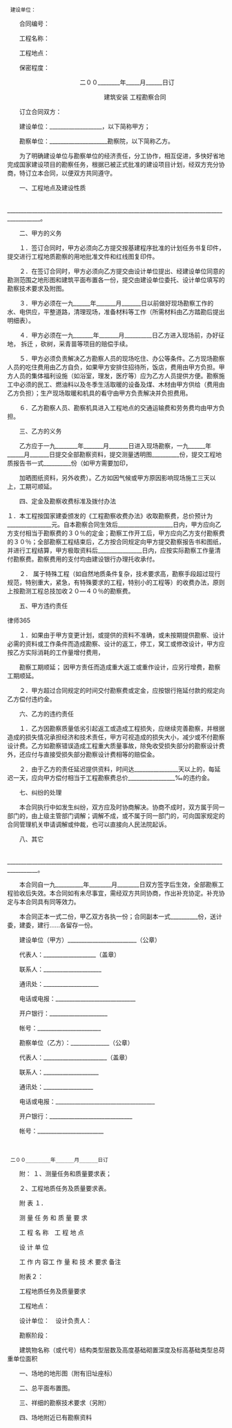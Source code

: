 
     建设单位：

 　　合同编号：

 　　工程名称：

 　　工程地点：

 　　保密程度：

 　　　　　　　　　　　　二００________年_____月______日订

 

 　　　　　　　　　　　　　　　　建筑安装
工程勘察合同


 　　订立合同双方：

 　　建设单位：___________________，以下简称甲方；

 　　勘察单位：_____________________勘察院，以下简称乙方。

 　　为了明确建设单位与勘察单位的经济责任，分工协作，相互促进，多快好省地完成国家建设项目的勘察任务，根据已被正式批准的建设项目计划，经双方充分协商，特订立本合同，以便双方共同遵守。

 　　一、工程地点及建设性质

 　　__________________________________________________________________________________________。

 　　二、甲方的义务

 　　１．签订合同时，甲方必须向乙方提交按基建程序批准的计划任务书复印件，提交进行工程地质勘察的用地批准文件和红线图复印件。

 　　２．在签订合同时，甲方必须向乙方提交由设计单位提出、经建设单位同意的勘测范围之地形图和建筑平面布置各一份，提交由建设单位委托、设计单位填写的勘察技术要求及附图。

 　　３．甲方必须在一九______年_______月_______日以前做好现场勘察工作的水、电供应，平整道路，清理现场，准备材料等工作（所需材料由乙方踏勘后提出明细表）。

 　　４．甲方必须在一九_______年_______月__________日乙方进入现场前，办好征地，
拆迁
，砍树，采青苗等项目的赔偿手续。

 　　５．甲方必须负责解决乙方勘察人员的现场吃住、办公等条件。乙方现场勘察人员的吃住费用由乙方自负，如果甲方安排住招待所，饭店，费用由甲方负担。甲方人员的集体福利设施（如浴室，理发，医疗等）应为乙方人员提供方便。勘察施工中必须的民工、燃油料以及冬季生活取暖的设备及煤、木材由甲方供给（费用由乙方负担）；生产现场取暖和机具的看守由甲方负责解决并负担费用。

 　　６．乙方勘察人员、勘察机具进入工程地点的交通运输费和劳务费均由甲方负担。

 　　三、乙方的义务

 　　乙方应于一九________年_______月_______日进入现场勘察，一九______年______月_______日提交全部勘察资料，提交测量透明图__________份，提交工程地质报告书一式__________份（如甲方需要加印， 

 　　加晒图纸资料，另外收费）。乙方如因气候或甲方原因影响现场施工三天以上，工期可顺延。

 　　四、定金及勘察收费标准及拨付办法

 １．本工程按国家建委颁发的《工程勘察收费办法》收取勘察费，总价预计为________________元。自本勘察合同生效后____________________日内，甲方应向乙方支付相当于勘察费的３０％的定金；勘察工作开工后，甲方应向乙方支付勘察费的３０％；全部勘察工程结束后，乙方按合同规定向甲方提交勘察报告书和图纸，并进行工程结算，甲方极取资料后________________日内，应按实际勘察工作量清付勘察费。勘察费用的支付均由建设银行办理托收承付。

 　　２． 属于特殊工程（如自然地质条件复杂，技术要求高，勘察手段超过现行规范，特别重大，紧急，有特殊要求的工程，特别小的工程等）的收费办法，原则上按勘测工程总技加收２０—４０％的勘察费。

 　　五、甲方违约责任





 
律师365






 　　１．如果由于甲方变更计划，或提供的资料不准确，或未按期提供勘察、设计必需的资料或工作条件而造成勘察、设计的返工，停工，窝工或修改设计，甲方应按乙方实际消耗的工作量增付费用， 



 　　勘察工期顺延； 因甲方责任而造成重大返工或重作设计，应另行增费，勘察工期顺延。



 　　２．甲方超过合同规定的时间交付勘察费或定金，应按银行拖延付款的规定向乙方偿付违约金。



 　　六、乙方的违约责任



 　　１．乙方因勘察质量低劣引起返工或造成工程损失，应继续完善勘察，并根据造成的损失情况承担经济和技术责任，甲方可视造成的损失大小，减少或不付勘察设计费。乙方如勘察错误造成工程重大质量事故，除免收受损失部分的勘察设计费外，还应付与直接受损失部分勘察设计费相等的赔偿金。



 　　２．由于乙方的责任延迟提供资料，时间达________________天以上的，每延迟一天，应向甲方偿付相当于工程勘察费总价_________________‰的违约金。



 　　七、纠纷的处理



 　　本合同执行中如发生纠纷，双方应及时协商解决。协商不成时，双方属于同一部门的，由上级主管部门调解；调解不成，或不属于同一部门的，可向国家规定的合同管理机关申请调解或仲裁，也可以直接向人民法院起诉。



 　　八、其它



 　　_________________________________________________________________________________________。



 　　本合同自一九__________年________月________日双方签字后生效，全部勘察工程验收后失效。本合同如有未尽事宜，需经双方共同协商，作出补充协定。补充协定与本合同具有同等效力。



 　　本合同正本一式二份，甲乙双方各执一份；合同副本一式__________份，送计委，建委，建行……各留存一份。



 



 　　建设单位（甲方）_________________________（公章）



 　　代表人：___________________（盖章）



 　　联系人：_____________________



 　　通讯处：____________________



 　　电话或电报：_____________________________



 　　开户银行：_____________________



 　　帐号：_______________________



 　　勘察单位（乙方）：______________（公章）



 　　代表人：_______________________（盖章）



 　　联系人：____________________



 　　通讯处：__________________



 　　电话或电报：____________________________________



 　　开户银行：______________________________



 　　帐号：________________________



 　　



     二００________年______月______日订



 



 



 　　附： １、测量任务和质量要求表；



 　　２、工程地质任务及质量要求表。



 　　附 表 １．



 　　测 量 任 务 和 质 量 要 求



 　　工 程 名 称　工 程 地 点



 　　设 计 单 位



 　　工 作 内 容工 作 量 和 技 术 要求 备注



 　　附表２：



 　　工程地质任务及质量要求



 　　工程地点：



 　　设计单位：　设计负责人：



 　　勘察阶段：



 　　建筑物名称（或代号）结构类型层数及高度基础砌置深度及标高基础类型总荷重单位面积　



 　　一、场地的地形图（附有旧址座标）



 　　二、总平面布置图。



 　　三、祥细的勘察技术要求（另附）



 　　四、场地附近已有勘察资料



 


 

 
 
 
 
 
  


  
 

  


  


  
 
 
 
 

